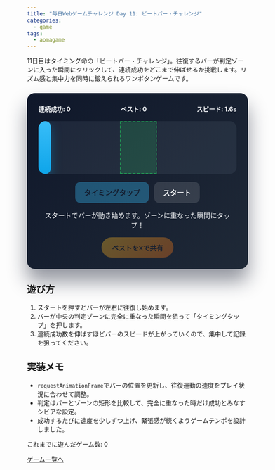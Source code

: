 ```yaml
---
title: "毎日Webゲームチャレンジ Day 11: ビートバー・チャレンジ"
categories:
  - game
tags:
  - aomagame
---
```


11日目はタイミング命の「ビートバー・チャレンジ」。往復するバーが判定ゾーンに入った瞬間にクリックして、連続成功をどこまで伸ばせるか挑戦します。リズム感と集中力を同時に鍛えられるワンボタンゲームです。

<style>
#beat-bar-game {
  max-width: 520px;
  margin: 24px auto;
  padding: 26px;
  border-radius: 18px;
  background: linear-gradient(135deg, #0f172a, #1f2937);
  color: #f8fafc;
  box-shadow: 0 28px 44px rgba(15, 23, 42, 0.45);
  font-family: "Inter", "Hiragino Kaku Gothic ProN", sans-serif;
}
#beat-bar-game .hud {
  display: flex;
  justify-content: space-between;
  align-items: center;
  gap: 12px;
  flex-wrap: wrap;
  margin-bottom: 18px;
  font-weight: 700;
}
#beat-bar-game .arena {
  position: relative;
  height: 120px;
  border-radius: 16px;
  background: rgba(148, 163, 184, 0.1);
  overflow: hidden;
  margin-bottom: 18px;
}
#beat-bar-game .zone {
  position: absolute;
  top: 0;
  bottom: 0;
  width: 80px;
  left: calc(50% - 40px);
  background: rgba(34, 197, 94, 0.18);
  border: 2px dashed rgba(34, 197, 94, 0.6);
}
#beat-bar-game .bar {
  position: absolute;
  top: 0;
  bottom: 0;
  width: 28px;
  border-radius: 12px;
  background: linear-gradient(180deg, #38bdf8, #0ea5e9);
  box-shadow: 0 10px 26px rgba(14, 165, 233, 0.35);
}
#beat-bar-game .controls {
  display: flex;
  gap: 12px;
  justify-content: center;
}
#beat-bar-game button {
  border: none;
  border-radius: 12px;
  padding: 12px 20px;
  font-size: 1rem;
  font-weight: 700;
  cursor: pointer;
  transition: transform 0.12s ease, box-shadow 0.12s ease, opacity 0.12s ease;
}
#beat-bar-game .tap {
  background: #38bdf8;
  color: #0f172a;
  box-shadow: 0 14px 28px rgba(56, 189, 248, 0.35);
}
#beat-bar-game .tap:hover:not(:disabled) {
  transform: translateY(-1px);
}
#beat-bar-game .start {
  background: rgba(248, 250, 252, 0.12);
  color: #f8fafc;
}
#beat-bar-game .start:hover:not(:disabled) {
  transform: translateY(-1px);
}
#beat-bar-game button:disabled {
  opacity: 0.35;
  cursor: not-allowed;
  box-shadow: none;
}
#beat-bar-game .log {
  margin-top: 16px;
  text-align: center;
  font-size: 0.95rem;
}
#beat-bar-game .actions {
  margin-top: 18px;
  display: flex;
  justify-content: center;
}
#beat-bar-game .share-button {
  border: none;
  border-radius: 9999px;
  padding: 12px 24px;
  font-size: 0.95rem;
  font-weight: 700;
  background: linear-gradient(135deg, #fbbf24, #f97316);
  color: #0f172a;
  cursor: pointer;
  box-shadow: 0 18px 34px rgba(249, 115, 22, 0.35);
  transition: transform 0.12s ease, box-shadow 0.12s ease, opacity 0.12s ease;
}
#beat-bar-game .share-button:hover:not(:disabled) {
  transform: translateY(-1px);
  box-shadow: 0 22px 40px rgba(249, 115, 22, 0.45);
}
#beat-bar-game .share-button:disabled {
  opacity: 0.35;
  cursor: not-allowed;
  box-shadow: none;
}
</style>

<div id="beat-bar-game">
  <div class="hud">
    <span class="streak">連続成功: 0</span>
    <span class="best">ベスト: 0</span>
    <span class="speed">スピード: 1.6s</span>
  </div>
  <div class="arena">
    <div class="zone"></div>
    <div class="bar"></div>
  </div>
  <div class="controls">
    <button type="button" class="tap" disabled>タイミングタップ</button>
    <button type="button" class="start">スタート</button>
  </div>
  <p class="log">スタートでバーが動き始めます。ゾーンに重なった瞬間にタップ！</p>
  <div class="actions">
    <button type="button" class="share-button" disabled>ベストをXで共有</button>
  </div>
</div>

<script>
(() => {
  const root = document.getElementById('beat-bar-game');
  if (!root) {
    return;
  }

  const barEl = root.querySelector('.bar');
  const zoneEl = root.querySelector('.zone');
  const streakEl = root.querySelector('.streak');
  const bestEl = root.querySelector('.best');
  const speedEl = root.querySelector('.speed');
  const tapButton = root.querySelector('.tap');
  const startButton = root.querySelector('.start');
  const logEl = root.querySelector('.log');
  const shareButton = root.querySelector('.share-button');
  const getPlayCountEl = () => document.querySelector('[data-aomagame-play-count]');

  const storageKey = 'aomagame:best:beat-bar';
  const playedKey = 'aomagame:played:beat-bar';

  let animationId = null;
  let running = false;
  let direction = 1;
  let position = 0;
  let lastTimestamp = 0;
  let speed = 1.6;
  let streak = 0;
  let best = 0;
  let storageAvailable = false;

  const updatePlayCount = () => {
    const counterEl = getPlayCountEl();
    if (!counterEl) {
      return;
    }
    try {
      let total = 0;
      for (let i = 0; i < localStorage.length; i += 1) {
        const key = localStorage.key(i);
        if (typeof key !== 'string' || !key.startsWith('aomagame:played:')) {
          continue;
        }
        const value = Number.parseInt(localStorage.getItem(key) ?? '0', 10);
        if (!Number.isNaN(value) && value > 0) {
          total += 1;
        }
      }
      counterEl.textContent = total;
    } catch (error) {
      counterEl.textContent = '0';
    }
  };

  const markPlayed = () => {
    if (!storageAvailable) {
      return;
    }
    try {
      const current = Number.parseInt(localStorage.getItem(playedKey) ?? '0', 10);
      const next = Number.isNaN(current) ? 1 : current + 1;
      localStorage.setItem(playedKey, String(next));
    } catch (error) {
      return;
    }
    updatePlayCount();
  };


  const zoneRect = () => zoneEl.getBoundingClientRect();
  const barRect = () => barEl.getBoundingClientRect();

  const detectStorage = () => {
    try {
      const testKey = `${storageKey}-test`;
      localStorage.setItem(testKey, '1');
      localStorage.removeItem(testKey);
      storageAvailable = true;
    } catch (error) {
      storageAvailable = false;
    }
  };

  const loadBest = () => {
    if (!storageAvailable) {
      return;
    }
    const stored = localStorage.getItem(storageKey);
    if (!stored) {
      return;
    }
    const value = Number.parseInt(stored, 10);
    if (!Number.isNaN(value) && value > 0) {
      best = value;
      bestEl.textContent = `ベスト: ${best}`;
      shareButton.disabled = false;
    }
  };

  const saveBest = () => {
    if (!storageAvailable || best <= 0) {
      return;
    }
    localStorage.setItem(storageKey, String(best));
  };

  const updateHud = () => {
    streakEl.textContent = `連続成功: ${streak}`;
    bestEl.textContent = `ベスト: ${best}`;
    speedEl.textContent = `スピード: ${speed.toFixed(1)}s`;
    shareButton.disabled = best <= 0;
  };

  const resetBar = () => {
    const arenaWidth = root.querySelector('.arena').clientWidth;
    position = Math.random() < 0.5 ? 0 : arenaWidth - barEl.offsetWidth;
    direction = Math.random() < 0.5 ? 1 : -1;
    barEl.style.left = `${position}px`;
  };

  const loop = (timestamp) => {
    if (!running) {
      return;
    }
    if (!lastTimestamp) {
      lastTimestamp = timestamp;
    }
    const delta = timestamp - lastTimestamp;
    lastTimestamp = timestamp;

    const arenaWidth = root.querySelector('.arena').clientWidth;
    const maxPosition = arenaWidth - barEl.offsetWidth;
    const distancePerMs = (arenaWidth / (speed * 1000));
    position += direction * distancePerMs * delta;

    if (position <= 0) {
      position = 0;
      direction = 1;
    } else if (position >= maxPosition) {
      position = maxPosition;
      direction = -1;
    }

    barEl.style.left = `${position}px`;
    animationId = requestAnimationFrame(loop);
  };

  const startGame = () => {
    markPlayed();
    running = true;
    streak = 0;
    speed = 1.6;
   updateHud();
   tapButton.disabled = false;
   startButton.disabled = true;
   logEl.textContent = '判定ゾーンに重なった瞬間を狙ってタップ！';
   resetBar();
   lastTimestamp = 0;
    cancelAnimationFrame(animationId);
    animationId = requestAnimationFrame(loop);
  };

  const stopGame = () => {
    running = false;
    tapButton.disabled = true;
    startButton.disabled = false;
    startButton.textContent = 'もう一度';
    cancelAnimationFrame(animationId);
    animationId = null;
  };

  const isHit = () => {
    const zone = zoneRect();
    const bar = barRect();
    return bar.left >= zone.left && bar.right <= zone.right;
  };

  tapButton.addEventListener('click', () => {
    if (!running) {
      return;
    }
    if (isHit()) {
      streak += 1;
      logEl.textContent = 'ナイス！連続成功を伸ばそう。';
      speed = Math.max(0.8, speed - 0.1);
      if (streak > best) {
        best = streak;
        saveBest();
        shareButton.disabled = false;
}
      updateHud();
      resetBar();
    } else {
      logEl.textContent = '惜しい！連続成功はリセット。';
      streak = 0;
      speed = 1.6;
      updateHud();
    }
  });

  startButton.addEventListener('click', () => {
    if (running) {
      return;
    }
    startGame();
  });

  if (shareButton) {
    shareButton.addEventListener('click', (event) => {
      event.preventDefault();
      if (best <= 0) {
        return;
      }
      const text = `ビートバー・チャレンジで連続成功 ${best} を達成！ #aomagame`;
      const shareUrl = new URL('https://twitter.com/intent/tweet');
      shareUrl.searchParams.set('text', text);
      shareUrl.searchParams.set('url', window.location.href);
      window.open(shareUrl.toString(), '_blank', 'noopener');
    });
  }

  detectStorage();
  loadBest();
  if (document.readyState === 'loading') {
    document.addEventListener('DOMContentLoaded', updatePlayCount, { once: true });
  } else {
    updatePlayCount();
  }
  updateHud();
})();
</script>

## 遊び方
1. スタートを押すとバーが左右に往復し始めます。
2. バーが中央の判定ゾーンに完全に重なった瞬間を狙って「タイミングタップ」を押します。
3. 連続成功数を伸ばすほどバーのスピードが上がっていくので、集中して記録を狙ってください。

## 実装メモ
- `requestAnimationFrame`でバーの位置を更新し、往復運動の速度をプレイ状況に合わせて調整。
- 判定はバーとゾーンの矩形を比較して、完全に重なった時だけ成功とみなすシビアな設定。
- 成功するたびに速度を少しずつ上げ、緊張感が続くようゲームテンポを設計しました。


<p class="game-progress">これまでに遊んだゲーム数: <span data-aomagame-play-count>0</span></p>
<p class="game-link"><a href="{{ "/tags/#aomagame" | relative_url }}">ゲーム一覧へ</a></p>

